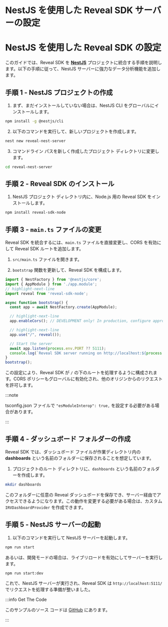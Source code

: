 # NestJS を使用した Reveal SDK サーバーの設定


# NestJS を使用した Reveal SDK の設定

このガイドでは、Reveal SDK を [**NestJS**](https://nestjs.com/) プロジェクトに統合する手順を説明します。以下の手順に従って、NestJS サーバーに強力なデータ分析機能を追加します。

## 手順 1 - NestJS  プロジェクトの作成

1. まず、まだインストールしていない場合は、NestJS CLI をグローバルにインストールします。

```bash
npm install -g @nestjs/cli
```

2. 以下のコマンドを実行して、新しいプロジェクトを作成します。

```bash
nest new reveal-nest-server
```

3. コマンドライン パスを新しく作成したプロジェクト ディレクトリに変更します。

```bash
cd reveal-nest-server
```

## 手順 2 - Reveal SDK のインストール

1. NestJS プロジェクト ディレクトリ内に、Node.js 用の Reveal SDK をインストールします。

```bash npm2yarn
npm install reveal-sdk-node
```

## 手順 3 - `main.ts` ファイルの変更

Reveal SDK を統合するには、`main.ts` ファイルを直接変更し、CORS を有効にして Reveal SDK ルートを追加します。

1. `src/main.ts` ファイルを開きます。

2. `bootstrap` 関数を更新して、Reveal SDK を構成します。

```ts title="src/main.ts"
import { NestFactory } from '@nestjs/core';
import { AppModule } from './app.module';
// highlight-next-line
import reveal from 'reveal-sdk-node';

async function bootstrap() {
  const app = await NestFactory.create(AppModule);

  // highlight-next-line
  app.enableCors(); // DEVELOPMENT only! In production, configure appropriately.

  // highlight-next-line
  app.use("/", reveal());

  // Start the server
  await app.listen(process.env.PORT ?? 5111);
  console.log(`Reveal SDK server running on http://localhost:${process.env.PORT ?? 5111}`);
}
bootstrap();
```

この設定により、Reveal SDK が `/` の下のルートを処理するように構成されます。CORS ポリシーもグローバルに有効化され、他のオリジンからのリクエストを許可します。

:::note

tsconfig.json ファイルで `"esModuleInterop": true,` を設定する必要がある場合があります。

:::

## 手順 4 - ダッシュボード フォルダーの作成

Reveal SDK では、ダッシュボード ファイルが作業ディレクトリ内の **dashboards** という名前のフォルダーに保存されることを想定しています。

1. プロジェクトのルート ディレクトリに、`dashboards` という名前のフォルダーを作成します。

```bash
mkdir dashboards
```

このフォルダーに任意の Reveal ダッシュボードを保存でき、サーバー経由でアクセスできるようになります。この動作を変更する必要がある場合は、カスタム `IRVDashboardProvider` を作成できます。

## 手順 5 - NestJS サーバーの起動

1. 以下のコマンドを実行して NestJS サーバーを起動します。

```bash
npm run start
```

あるいは、開発モードの場合は、ライブリロードを有効にしてサーバーを実行します。

```bash
npm run start:dev
```

これで、NestJS サーバーが実行され、Reveal SDK は `http://localhost:5111/` でリクエストを処理する準備が整いました。

:::info Get The Code

このサンプルのソース コードは [GitHub](https://github.com/RevealBi/sdk-samples-javascript/tree/main/01-GettingStarted/server/nest) にあります。

:::
